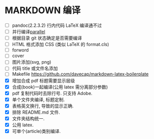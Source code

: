 # MARKDOWN 编译

- [ ] pandoc(2.2.3.2) 行内代码 LaTeX 编译通不过
- [ ] 并行编译[parallel](http://www.gnu.org/software/parallel/)
- [ ] 根据目录 git 状态确定是否需要编译
- [ ] HTML 格式添加 CSS (类似 LaTeX 的 format.cls)
- [ ] forword
- [ ] cover
- [ ] 图片添加(svg, png)
- [ ] 代码 title 或文件名添加
- [ ] Makefile <https://github.com/davecap/markdown-latex-boilerplate>
- [x] 增加合成 pdf 标题需要显示层级
- [x] 合成(book)一起编译(公用 latex 需分离部分参数)
- [x] pdf 复制代码时去除行号. 只支持 Adobe.
- [x] 单个文件夹编译, 标题定制.
- [x] 表格英文换行, 导致的显示正确.
- [x] 排除 README.md 文件.
- [x] 文件夹结构统一.
- [x] 公用 latex.
- [x] 可单个(article)类别编译.
